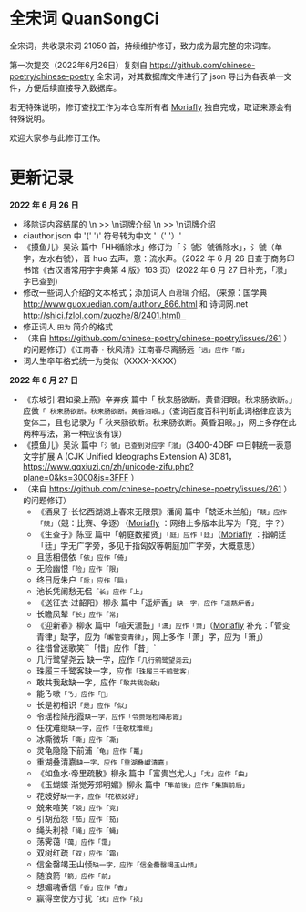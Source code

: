 # 全宋词 QuanSongCi

全宋词，共收录宋词 21050 首，持续维护修订，致力成为最完整的宋词库。

第一次提交（2022年6月26日）复刻自 https://github.com/chinese-poetry/chinese-poetry 全宋词，对其数据库文件进行了 json 导出为各表单一文件，方便后续直接导入数据库。

若无特殊说明，修订查找工作为本仓库所有者 [Moriafly](https://github.com/Moriafly) 独自完成，取证来源会有特殊说明。

欢迎大家参与此修订工作。

# 更新记录

**2022 年 6 月 26 日**

- 移除词内容结尾的 \n >> \n词牌介绍 \n >> \n词牌介绍
- ciauthor.json 中 '(' ')' 符号转为中文 '（' '）'
- 《摸鱼儿》吴泳 篇中「HH循除水」修订为「 氵虢氵虢循除水」，氵虢（单字，左水右虢），音 huo 去声。意：流水声。（2022 年 6 月 26 日查于商务印书馆《古汉语常用字字典第 4 版》163 页）(2022 年 6 月 27 日补充，「㶁」字已查到)
- 修改一些词人介绍的文本格式；添加词人 ``白君瑞`` 介绍。（来源：国学典 http://www.guoxuedian.com/authorv_866.html 和 诗词网.net http://shici.fzlol.com/zuozhe/8/2401.html）
-  修正词人 ``田为`` 简介的格式
- （来自 https://github.com/chinese-poetry/chinese-poetry/issues/261 ）的问题修订）《江南春・秋风清》江南春尽离肠远``「远」应作「断」``
- 词人生卒年格式统一为类似（XXXX-XXXX）

**2022 年 6 月 27 日**

- 《东坡引·君如梁上燕》辛弃疾 篇中「 秋来肠欲断。黄昏泪眼。秋来肠欲断。」应做``「 秋来肠欲断。秋来肠欲断。黄昏泪眼。」``（查询百度百科判断此词格律应该为变体二，且也记录为「 秋来肠欲断。秋来肠欲断。黄昏泪眼。」，网上多存在此两种写法，第一种应该有误）
- 《摸鱼儿》吴泳 篇中``「氵虢」已查到对应字「㶁」``（3400-4DBF 中日韩统一表意文字扩展 A (CJK Unified Ideographs Extension A) 3D81，https://www.qqxiuzi.cn/zh/unicode-zifu.php?plane=0&ks=3000&js=3FFF ）
- （来自 https://github.com/chinese-poetry/chinese-poetry/issues/261 ）的问题修订）
    - 《酒泉子·长忆西湖湖上春来无限景》潘阆 篇中「兢泛木兰船」``「兢」应作「競」``（競：比赛、争逐）（[Moriafly](https://github.com/Moriafly) ：网络上多版本此写为「竞」字？）
    - 《生查子》陈亚 篇中「朝庭数擢贤」``「庭」应作「廷」``（[Moriafly](https://github.com/Moriafly) ：指朝廷「廷」字无广字旁，多见于指匈奴等朝庭加广字旁，大概意思）
    - 且恁相偎依``「依」应作「倚」``
    - 无险幽恨``「险」应作「限」``
    - 终日卮朱户``「卮」应作「扃」``
    - 池长凭阑愁无侣``「长」应作「上」``
    - 《送征衣·过韶阳》柳永 篇中「遥炉香」``缺一字，应作「遥爇炉香」``
    - 长瞻凤辇``「长」应作「常」``
    - 《迎新春》柳永 篇中「喧天潇鼓」``「潇」应作「箫」``（[Moriafly](https://github.com/Moriafly) 补充：「管变青律」缺字，应为``「嶰管变青律」``，网上多作「萧」字，应为「箫」）
    - 往惜曾迷歌笑``「惜」应作「昔」`
    - 几行鹭望尧云 缺一字，应作``「几行鹓鹭望尧云」``
    - 珠履三千鹭客缺一字，应作``「珠履三千鹓鹭客」``
    - 敢共我敌缺一字，应作``「敢共我勍敌」``
    - 能ㄋ嗽``「ㄋ」应作「𠴇」``
    - 长是初相识``「是」应作「似」``
    - 令瑶检降彤霞``缺一字，应作「令赍瑶检降彤霞」``
    - 任枕难继``缺一字，应作「任欹枕难继」``
    - 冰嘶微坼``「嘶」应作「凘」``
    - 灵龟隐隐下前浦``「龟」应作「鼍」``
    - 重湖叠清嘉``缺一字，应作「重湖叠巘清嘉」``
    - 《如鱼水·帝里疏散》柳永 篇中「富贵岂尤人」``「尤」应作「由」``
    - 《玉蝴蝶·渐觉芳郊明媚》柳永 篇中``「隼前後」应作「集旟前后」``
    - 花妓好``缺一字，应作「花秾妓好」``
    - 兢来喧笑``「兢」应作「竞」``
    - 引胡茄怨``「茄」应作「笳」``
    - 绳头利禄``「绳」应作「蝇」``
    - 荡霁蔼``「蔼」应作「霭」``
    - 双树红疏``「双」应作「霜」``
    - 信金罄竭玉山倾``缺一字，应作「信金罍罄竭玉山倾」``
    - 随浪箭``「箭」应作「前」``
    - 想媚魂香信``「香」应作「杳」``
    - 赢得空使方寸扰``「扰」应作「挠」``
    